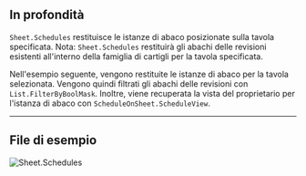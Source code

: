 ## In profondità
`Sheet.Schedules` restituisce le istanze di abaco posizionate sulla tavola specificata. Nota: `Sheet.Schedules` restituirà gli abachi delle revisioni esistenti all'interno della famiglia di cartigli per la tavola specificata.

Nell'esempio seguente, vengono restituite le istanze di abaco per la tavola selezionata. Vengono quindi filtrati gli abachi delle revisioni con `List.FilterByBoolMask`. Inoltre, viene recuperata la vista del proprietario per l'istanza di abaco con `ScheduleOnSheet.ScheduleView`.
___
## File di esempio

![Sheet.Schedules](./Revit.Elements.Views.Sheet.Schedules_img.jpg)
